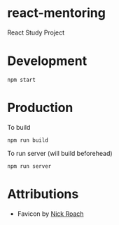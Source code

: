# react-mentoring
React Study Project

# Development

```
npm start
```

# Production

To build
```
npm run build
```

To run server (will build beforehead)
```
npm run server
```

# Attributions
 - Favicon by [Nick Roach](http://www.elegantthemes.com/)